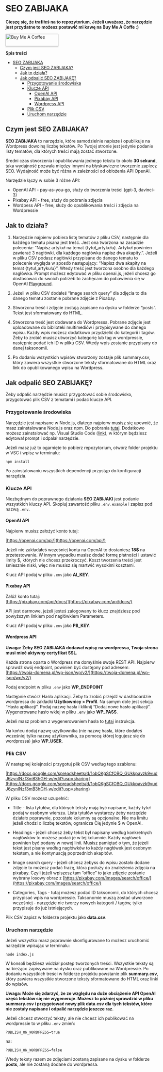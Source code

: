 # SEO ZABIJAKA
**Cieszę się, że trafiłeś na to repozytorium. Jeżeli uważasz, że narzędzie jest przydatne to możesz postawić mi kawę na Buy Me A Coffe :)**

<a href="https://www.buymeacoffee.com/marekfoltas" target="_blank"><img src="https://www.buymeacoffee.com/assets/img/custom_images/orange_img.png" alt="Buy Me A Coffee" style="height: 41px !important;width: 174px !important;box-shadow: 0px 3px 2px 0px rgba(190, 190, 190, 0.5) !important;-webkit-box-shadow: 0px 3px 2px 0px rgba(190, 190, 190, 0.5) !important;" ></a>

**Spis treści**

- [SEO ZABIJAKA](#seo-zabijaka)
  * [Czym jest SEO ZABIJAKA?](#czym-jest-seo-zabijaka)
  * [Jak to działa?](#jak-to-działa)
  * [Jak odpalić SEO ZABIJAKĘ?](#jak-odpalić-seo-zabijakę)
    + [Przygotowanie środowiska](#przygotowanie-środowiska)
    + [Klucze API](#klucze-api)
      - [OpenAI API](#openai-api)
      - [Pixabay API](#pixabay-api)
      - [Wordpress API](#wordpress-api)
    + [Plik CSV](#plik-csv)
    + [Uruchom narzędzie](#uruchom-narzędzie)

## Czym jest SEO ZABIJAKA?

**SEO ZABIJAKA** to narzędzie, które samodzielnie napisze i opublikuje na Wordpress dowolną liczbę tekstów. Po Twojej stronie jest jedynie podanie listy tematów, dla których treści mają zostać stworzone.

Średni czas stworzenia i opublikowania jednego tekstu to około **30 sekund**, taka wydajność pozwala między innymi na błyskawiczne tworzenie zaplecz SEO. Wydajność może być różna w zależności od obłożenia API OpenAI.

Narzędzie łączy w sobie 3 różne API:

* OpenAI API - pay-as-you-go, służy do tworzenia treści (gpt-3, davinci-3)
* Pixabay API - free, służy do pobrania zdjęcia
* Wordpess API - free, służy do opublikowania treści i zdjęcia na Wordpressie

## Jak to działa?
1. Narzędzie najpierw pobiera listę tematów z pliku CSV, następnie dla każdego tematu pisana jest treść. Jest ona tworzona na zasadzie polecenia:
“Napisz artykuł na temat {tytuł_artykułu}. Artykuł powinien zawierać 3 nagłówki, dla każdego nagłówka napisz dwa akapity.”. Jeżeli w pliku CSV podasz nagłówki przypisane do danego tematu to polecenie wygląda w sposób następujący: “Napisz dwa akapity na temat {tytuł_artykułu}”. Wtedy treść jest tworzona osobno dla każdego nagłówka. Prompt możesz edytować w pliku openai.js, jeżeli chcesz go dostosować do swoich potrzeb to zachęcam do pobawienia się w OpenAI [Playground](https://platform.openai.com/playground).

2. Jeżeli w pliku CSV dodałeś “Image search query” dla zdjęcia to dla danego tematu zostanie pobrane zdjęcie z Pixabay.

3. Stworzona treść i zdjęcie zostają zapisane na dysku w folderze “posts”. Tekst jest sformatowany do HTML.

4. Stworzona treść jest dodawana do Wordpressa. Pobrane zdjęcie jest uploadowane do biblioteki multimediów i przypisywane do danego wpisu. Każdy wpis możesz dodatkowo przydzielić do kategorii i tagów. Żeby to zrobić musisz utworzyć kategorię lub tag w wordpressie, następnie podać ich ID w pliku CSV. Wtedy wpis zostanie przypisany do danej taksonomii.

5. Po dodaniu wszystkich wpisów stworzony zostaje plik summary.csv, który zawiera wszystkie stworzone teksty sformatowane do HTML oraz link do opublikowanego wpisu na Wordpress.

## Jak odpalić SEO ZABIJAKĘ?

Żeby odpalić narzędzie musisz przygotować sobie środowisko, przygotować plik CSV z tematami i podać klucze API.

### Przygotowanie środowiska

Narzędzie jest napisane w Node.js, dlatego najpierw musisz się upewnić, że masz zainstalowane Node.js oraz npm. Do pobrania [tutaj](https://nodejs.org/en/). Dodatkowo możesz zainstalować np. Visual Studio Code ([link](https://code.visualstudio.com/)), w którym będziesz edytował prompt i odpalał narzędzie.

Jeżeli masz już to ogarnięte to pobierz repozytorium, otwórz folder projektu w VSC i wpisz w terminalu:
```
npm install
```
Po zainstalowaniu wszystkich dependencji przystąp do konfiguracji narzędzia.

### Klucze API

Niezbędnym do poprawnego działania **SEO ZABIJAKI** jest podanie wszystkich kluczy API. Skopiuj zawartość pliku `.env.example` i zapisz pod nazwą `.env`.

#### OpenAI API

Najpierw musisz założyć konto tutaj:

[https://openai.com/api/](https://openai.com/api/)

Jeżeli nie zakładałeś wcześniej konta na OpenAI to dostaniesz **18$** na przetestowanie. W innym wypadku musisz dodać formę płatności i ustawić limity $, których nie chcesz przekroczyć. Koszt tworzenia treści jest śmiesznie niski, więc nie musisz się martwić wysokimi kosztami.

Klucz API podaj w pliku `.env` jako **AI_KEY**.

#### Pixabay API

Załóż konto tutaj: \
[https://pixabay.com/api/docs/](https://pixabay.com/api/docs/)

API jest darmowe, jeżeli jesteś zalogowany to klucz znajdziesz pod powyższym linkiem pod nagłówkiem Parameters.

Klucz API podaj w pliku `.env` jako **PB_KEY**.


#### Wordpress API

**Uwaga: Żeby SEO ZABIJAKA dodawał wpisy na wordpressa, Twoja strona musi mieć aktywny certyfikat SSL.**

Każda strona oparta o Wordpress ma domyślnie swoje REST API. Najpierw sprawdź swój endpoint, powinien być dostępny pod adresem: \
[https://twoja-domena.pl/wp-json/wp/v2/](https://twoja-domena.pl/wp-json/wp/v2/)

Podaj endpoint w pliku `.env` jako **WP_ENDPOINT**

Następnie stwórz Hasło aplikacji. Żeby to zrobić przejdź w dashboardzie wordpressa do zakładki **Użytkownicy > Profil**. Na samym dole jest sekcja “Hasła aplikacji”. Podaj nazwę hasła i kliknij “Dodaj nowe hasło aplikacji”. Wygenerowane hasło wklej w pliku `.env` jako **WP_PASS**.

Jeżeli masz problem z wygenerowaniem hasła to [tutaj](https://www.paidmembershipspro.com/create-application-password-wordpress/) instrukcja.

Na końcu dodaj nazwę użytkownika (nie nazwę hasła, które dodałeś wcześniej tylko nazwę użytkownika, za pomocą której logujesz się do wordpressa) jako **WP_USER**.

### Plik CSV

W następnej kolejności przygotuj plik CSV według tego szablonu:

[https://docs.google.com/spreadsheets/d/1obQKgSCfOBQ_GUkkpavzk9vudJ6zynINzf3mB3hGH-w/edit?usp=sharing](https://docs.google.com/spreadsheets/d/1obQKgSCfOBQ_GUkkpavzk9vudJ6zynINzf3mB3hGH-w/edit?usp=sharing)

W pliku CSV możesz uzupełnić:

* Title - lista tytułów, dla których teksty mają być napisane, każdy tytuł podaj w osobnym wierszu. Lista tytułów wystarczy żeby narzędzie działało poprawnie, pozostałe kolumny są opcjonalne. Nie ma limitu jeżeli chodzi o liczbę tekstów, ogranicza Cię jedynie $ w OpenAI.

* Headings - jeżeli chcesz żeby tekst był napisany według konkretnych nagłówków to możesz podać je w tej kolumnie. Każdy nagłówek powinien być podany w nowej linii. Musisz pamiętać o tym, że jeżeli tekst jest pisany według nagłówków to każdy nagłówek jest osobnym tekstem, a nie kontynuacją poprzednich akapitów.

* Image search query - jeżeli chcesz żebyss do wpisu zostało dodane zdjęcie to możesz podać frazę, która posłuży do znalezienia zdjęcia na pixabay. Czyli jeżeli wpiszesz tam “office” to jako zdjęcie zostanie wybrany losowy obraz z [https://pixabay.com/images/search/office/](https://pixabay.com/images/search/office/)

* Categories, Tags - tutaj możesz podać ID taksonomii, do których chcesz przypisać wpis na wordpressie. Taksonomie muszą zostać utworzone wcześniej - narzędzie nie tworzy nowych kategorii / tagów, tylko przypisuje do już istniejących.

Plik CSV zapisz w folderze projektu jako **data.csv**.

### Uruchom narzędzie

Jeżeli wszystko masz poprawnie skonfigurowane to możesz uruchomić narzędzie wpisując w terminalu:
```
node index.js
```
W konsoli będziesz widział postęp tworzonych treści. Wszystkie teksty są na bieżąco zapisywane na dysku oraz publikowane na Wordpressie. Po dodaniu wszystkich treści w folderze projektu powstanie plik **summary.csv**, który zawiera wszystkie stworzone teksty sformatowane do HTML oraz linki do wpisów.

**Uwaga: Może się zdarzyć, że ze względu na duże obciążenie API OpenAI część tekstów się nie wygeneruje. Możesz to później sprawdzić w pliku summary.csv i przygotować nowy plik data.csv dla tych tekstów, które nie zostały napisane i odpalić narzędzie jeszcze raz.**

Jeżeli chcesz stworzyć teksty, ale nie chcesz ich publikować na wordpressie to w pliku `.env` zmień:
```
PUBLISH_ON_WORDPRESS=true
```

na:
```
PUBLISH_ON_WORDPRESS=false
```

Wtedy teksty razem ze zdjęciami zostaną zapisane na dysku w folderze **posts**, ale nie zostaną dodane do wordpressa.
